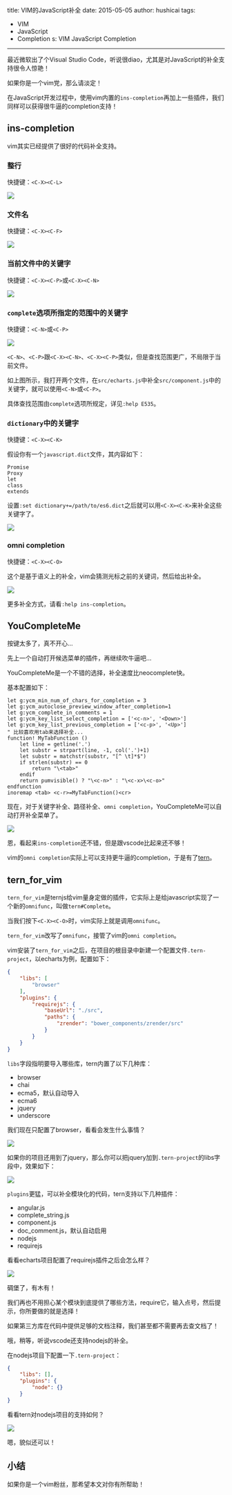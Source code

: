 title: VIM的JavaScript补全
date: 2015-05-05
author: hushicai
tags:
- VIM
- JavaScript
- Completion
s: VIM JavaScript Completion
---

最近微软出了个Visual Studio Code，听说很diao，尤其是对JavaScript的补全支持很令人惊艳！

如果你是一个vim党，那么请淡定！

在JavaScript开发过程中，使用vim内置的`ins-completion`再加上一些插件，我们同样可以获得很牛逼的completion支持！

<!-- more -->

## ins-completion

vim其实已经提供了很好的代码补全支持。

### 整行

快捷键：`<C-X><C-L>`

![](/blog/vim-javascript-completion/c-x-c-l.gif)

### 文件名

快捷键：`<C-X><C-F>`

![](/blog/vim-javascript-completion/c-x-c-f.gif)

### 当前文件中的关键字

快捷键：`<C-X><C-P>`或`<C-X><C-N>`

![](/blog/vim-javascript-completion/c-x-c-pn.gif)

### `complete`选项所指定的范围中的关键字

快捷键：`<C-N>`或`<C-P>`

![](/blog/vim-javascript-completion/c-pn.gif)

`<C-N>`、`<C-P>`跟`<C-X><C-N>`、`<C-X><C-P>`类似，但是查找范围更广，不局限于当前文件。

如上图所示，我打开两个文件，在`src/echarts.js`中补全`src/component.js`中的关键字，就可以使用`<C-N>`或`<C-P>`。

具体查找范围由`complete`选项所规定，详见`:help E535`。

### `dictionary`中的关键字

快捷键：`<C-X><C-K>`

假设你有一个`javascript.dict`文件，其内容如下：
```text
Promise
Proxy
let
class
extends
```

设置`:set dictionary+=/path/to/es6.dict`之后就可以用`<C-X><C-K>`来补全这些关键字了。

![](/blog/vim-javascript-completion/c-x-c-k.gif)

### omni completion

快捷键：`<C-X><C-O>`

这个是基于语义上的补全，vim会猜测光标之前的关键词，然后给出补全。

![](/blog/vim-javascript-completion/c-x-c-o.gif)

更多补全方式，请看`:help ins-completion`。

## YouCompleteMe

按键太多了，真不开心...

先上一个自动打开候选菜单的插件，再继续吹牛逼吧...

YouCompleteMe是一个不错的选择，补全速度比neocomplete快。

基本配置如下：

```vim
let g:ycm_min_num_of_chars_for_completion = 3 
let g:ycm_autoclose_preview_window_after_completion=1
let g:ycm_complete_in_comments = 1
let g:ycm_key_list_select_completion = ['<c-n>', '<Down>']
let g:ycm_key_list_previous_completion = ['<c-p>', '<Up>']
" 比较喜欢用tab来选择补全...
function! MyTabFunction ()
    let line = getline('.')
    let substr = strpart(line, -1, col('.')+1)
    let substr = matchstr(substr, "[^ \t]*$")
    if strlen(substr) == 0
        return "\<tab>"
    endif
    return pumvisible() ? "\<c-n>" : "\<c-x>\<c-o>"
endfunction
inoremap <tab> <c-r>=MyTabFunction()<cr>
```

现在，对于关键字补全、路径补全、`omni completion`，YouCompleteMe可以自动打开补全菜单了。

![](/blog/vim-javascript-completion/ycm.gif)

恩，看起来`ins-completion`还不错，但是跟vscode比起来还不够！

vim的`omni completion`实际上可以支持更牛逼的completion，于是有了[tern](http://ternjs.net)。

## tern_for_vim

`tern_for_vim`是ternjs给vim量身定做的插件，它实际上是给javascript实现了一个新的`omnifunc`，叫做`tern#Complete`。

当我们按下`<C-X><C-O>`时，vim实际上就是调用`omnifunc`。

`tern_for_vim`改写了`omnifunc`，接管了vim的`omni completion`。

vim安装了`tern_for_vim`之后，在项目的根目录中新建一个配置文件`.tern-project`，以echarts为例，配置如下：

```json
{
    "libs": [
        "browser"
    ],
    "plugins": {
        "requirejs": {
            "baseUrl": "./src",
            "paths": {
                "zrender": "bower_components/zrender/src"
            }
        }
    }
}
```

`libs`字段指明要导入哪些库，tern内置了以下几种库：

- browser
- chai
- ecma5，默认自动导入
- ecma6
- jquery
- underscore

我们现在只配置了browser，看看会发生什么事情？

![](/blog/vim-javascript-completion/tern-browser.gif)

如果你的项目还用到了jquery，那么你可以把jquery加到`.tern-project`的libs字段中，效果如下：

![](/blog/vim-javascript-completion/tern-jquery.gif)

`plugins`更猛，可以补全模块化的代码，tern支持以下几种插件：

- angular.js
- complete_string.js
- component.js
- doc_comment.js，默认自动启用
- nodejs
- requirejs

看看echarts项目配置了requirejs插件之后会怎么样？

![](/blog/vim-javascript-completion/tern-requirejs.gif)

碉堡了，有木有！

我们再也不用担心某个模块到底提供了哪些方法，require它，输入点号，然后提示，你所要做的就是选择！

如果第三方库在代码中提供足够的文档注释，我们甚至都不需要再去查文档了！

哦，稍等，听说vscode还支持nodejs的补全。

在nodejs项目下配置一下`.tern-project`：

```json
{
    "libs": [],
    "plugins": {
        "node": {}
    }
}
```

看看tern对nodejs项目的支持如何？

![](/blog/vim-javascript-completion/tern-node.gif)

嗯，貌似还可以！

## 小结

如果你是一个vim粉丝，那希望本文对你有所帮助！
